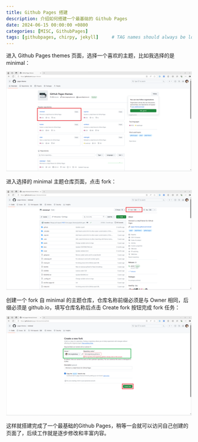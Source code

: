 ```yaml
---
title: Github Pages 搭建
description: 介绍如何搭建一个最基础的 Github Pages
date: 2024-06-15 00:00:00 +0800
categories: [MISC, GithubPages]
tags: [githubpages, chirpy, jekyll]     # TAG names should always be lowercase
---
```

进入 Github Pages themes 页面，选择一个喜欢的主题，比如我选择的是 minimal：

![go to Github Pages themes and select minimal as Github Pages themes](/assets/images/GitHubPages-1-themes.png)

进入选择的 minimal 主题仓库页面，点击 fork：

![go to minimal theme page and press fork button](/assets/images/GitHubPages-2-minimal.png)

创建一个 fork 自 minimal 的主题仓库，仓库名称前缀必须是与 Owner 相同，后缀必须是 github.io，填写仓库名称后点击 Create fork 按钮完成 fork 任务：

![create a fork of minimal](/assets/images/GitHubPages-3-forkMinimal.png)

这样就搭建完成了一个最基础的Github Pages，稍等一会就可以访问自己创建的页面了，后续工作就是逐步修改和丰富内容。